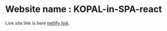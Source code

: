 # Website name : KOPAL-in-SPA-react

Live site link is here [netlify link](https://github.com/facebook/create-react-app).
